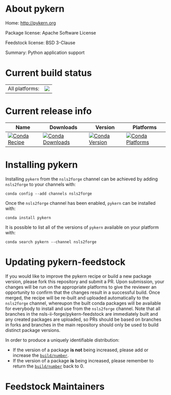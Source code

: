 About pykern
============

Home: http://pykern.org

Package license: Apache Software License

Feedstock license: BSD 3-Clause

Summary: Python application support



Current build status
====================


<table><tr><td>All platforms:</td>
    <td>
      <a href="https://dev.azure.com/nsls2forge/nsls2forge/_build/latest?definitionId=121&branchName=master">
        <img src="https://dev.azure.com/nsls2forge/nsls2forge/_apis/build/status/pykern-feedstock?branchName=master">
      </a>
    </td>
  </tr>
</table>

Current release info
====================

| Name | Downloads | Version | Platforms |
| --- | --- | --- | --- |
| [![Conda Recipe](https://img.shields.io/badge/recipe-pykern-green.svg)](https://anaconda.org/nsls2forge/pykern) | [![Conda Downloads](https://img.shields.io/conda/dn/nsls2forge/pykern.svg)](https://anaconda.org/nsls2forge/pykern) | [![Conda Version](https://img.shields.io/conda/vn/nsls2forge/pykern.svg)](https://anaconda.org/nsls2forge/pykern) | [![Conda Platforms](https://img.shields.io/conda/pn/nsls2forge/pykern.svg)](https://anaconda.org/nsls2forge/pykern) |

Installing pykern
=================

Installing `pykern` from the `nsls2forge` channel can be achieved by adding `nsls2forge` to your channels with:

```
conda config --add channels nsls2forge
```

Once the `nsls2forge` channel has been enabled, `pykern` can be installed with:

```
conda install pykern
```

It is possible to list all of the versions of `pykern` available on your platform with:

```
conda search pykern --channel nsls2forge
```




Updating pykern-feedstock
=========================

If you would like to improve the pykern recipe or build a new
package version, please fork this repository and submit a PR. Upon submission,
your changes will be run on the appropriate platforms to give the reviewer an
opportunity to confirm that the changes result in a successful build. Once
merged, the recipe will be re-built and uploaded automatically to the
`nsls2forge` channel, whereupon the built conda packages will be available for
everybody to install and use from the `nsls2forge` channel.
Note that all branches in the nsls-ii-forge/pykern-feedstock are
immediately built and any created packages are uploaded, so PRs should be based
on branches in forks and branches in the main repository should only be used to
build distinct package versions.

In order to produce a uniquely identifiable distribution:
 * If the version of a package **is not** being increased, please add or increase
   the [``build/number``](https://conda.io/docs/user-guide/tasks/build-packages/define-metadata.html#build-number-and-string).
 * If the version of a package **is** being increased, please remember to return
   the [``build/number``](https://conda.io/docs/user-guide/tasks/build-packages/define-metadata.html#build-number-and-string)
   back to 0.

Feedstock Maintainers
=====================


